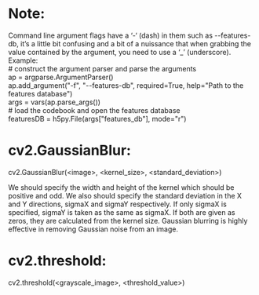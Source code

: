 # Note:
Command line argument flags have a ‘-‘ (dash) in them such as --features-db, it’s a little bit confusing and a bit of a nuissance that when grabbing the value contained by the argument, you need to use a ‘_’ (underscore).  
Example:  
\# construct the argument parser and parse the arguments  
ap = argparse.ArgumentParser()  
ap.add_argument("-f", "--features-db", required=True, help="Path to the features database")  
args = vars(ap.parse_args())  
\# load the codebook and open the features database  
featuresDB = h5py.File(args["features_db"], mode="r")  

# cv2.GaussianBlur:
cv2.GaussianBlur(\<image\>, \<kernel_size\>, \<standard_deviation\>)  

We should specify the width and height of the kernel which should be positive and odd. We also should specify the standard deviation in the X and Y directions, sigmaX and sigmaY respectively. If only sigmaX is specified, sigmaY is taken as the same as sigmaX. If both are given as zeros, they are calculated from the kernel size. Gaussian blurring is highly effective in removing Gaussian noise from an image.  

# cv2.threshold:
cv2.threshold(\<grayscale_image\>, \<threshold_value\>)